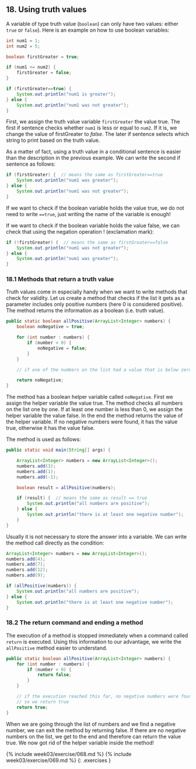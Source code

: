 ## 18. Using truth values
A variable of type truth value (`boolean`) can only have two values: either `true` or `false`). Here is an example on how to use boolean variables:

```java
int num1 = 1;
int num2 = 5;

boolean firstGreater = true;

if (num1 <= num2) {
    firstGreater = false;
}

if (firstGreater==true) {
    System.out.println("num1 is greater");
} else {
    System.out.println("num1 was not greater");
}
```

First, we assign the truth value variable `firstGreater` the value true. The first if sentence checks whether `num1` is less or equal to `num2`. If it is, we change the value of firstGreater to *false*. The later if sentence selects which string to print based on the truth value.

As a matter of fact, using a truth value in a conditional sentence is easier than the description in the previous example. We can write the second if sentence as follows:

```java
if (firstGreater) {  // means the same as firstGreater==true
    System.out.println("num1 was greater");
} else {
    System.out.println("num1 was not greater");
}
```

If we want to check if the boolean variable holds the value true, we do not need to write `==true`, just writing the name of the variable is enough!

If we want to check if the boolean variable holds the value false, we can check that using the negation operation ! (exclamation mark):

```java
if (!firstGreater) {  // means the same as firstGreater==false
    System.out.println("num1 was not greater");
} else {
    System.out.println("num1 was greater");
}
```

### 18.1 Methods that return a truth value

Truth values come in especially handy when we want to write methods that check for validity. Let us create a method that checks if the list it gets as a parameter includes only positive numbers (here 0 is considered positive). The method returns the information as a boolean (i.e. truth value).

```java
public static boolean allPositive(ArrayList<Integer> numbers) {
    boolean noNegative = true;

    for (int number : numbers) {
        if (number < 0) {
            noNegative = false;
        }
    }

    // if one of the numbers on the list had a value that is below zero, noNegatives becomes false.

    return noNegative;
}
```

The method has a boolean helper variable called `noNegative`. First we assign the helper variable the value true. The method checks all numbers on the list one by one. If at least one number is less than 0, we assign the helper variable the value false. In the end the method returns the value of the helper variable. If no negative numbers were found, it has the value true, otherwise it has the value false.

The method is used as follows:

```java
public static void main(String[] args) {

    ArrayList<Integer> numbers = new ArrayList<Integer>();
    numbers.add(3);
    numbers.add(1);
    numbers.add(-1);

    boolean result = allPositive(numbers);

    if (result) {  // means the same as result == true
        System.out.println("all numbers are positive");
    } else {
        System.out.println("there is at least one negative number");
    }
}
```

Usually it is not necessary to store the answer into a variable. We can write the method call directly as the condition:

```java
ArrayList<Integer> numbers = new ArrayList<Integer>();
numbers.add(4);
numbers.add(7);
numbers.add(12);
numbers.add(9);

if (allPositive(numbers)) {
    System.out.println("all numbers are positive");
} else {
    System.out.println("there is at least one negative number");
}
```

### 18.2 The return command and ending a method

The execution of a method is stopped immediately when a command called `return` is executed. Using this information to our advantage, we write the `allPositive` method easier to understand.

```java
public static boolean allPositive(ArrayList<Integer> numbers) {
    for (int number : numbers) {
        if (number < 0) {
            return false;
        }
    }

    // if the execution reached this far, no negative numbers were found
    // so we return true
    return true;
}
```

When we are going through the list of numbers and we find a negative number, we can exit the method by returning false. If there are no negative numbers on the list, we get to the end and therefore can return the value true. We now got rid of the helper variable inside the method!

{% include week03/exercise/068.md %}
{% include week03/exercise/069.md %}
{: .exercises }
